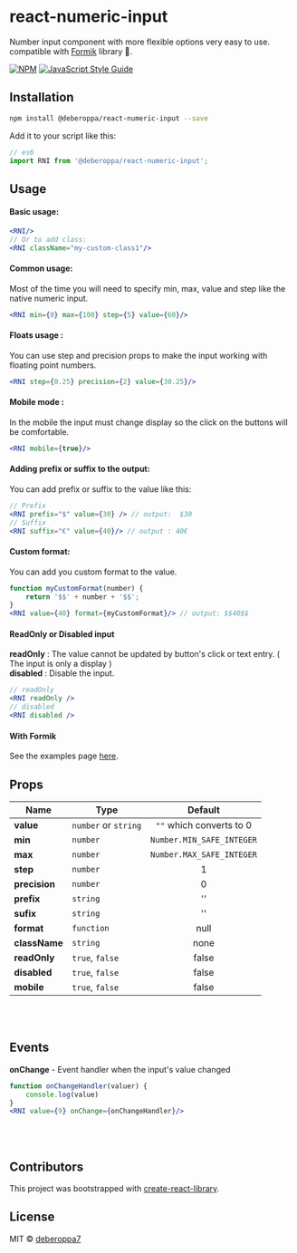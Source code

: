 # react-numeric-input

Number input component with more flexible options very easy to use. compatible with [Formik](https://deberoppa7.github.io/react-numeric-input/#with-formik) library 👀.

> 

[![NPM](https://img.shields.io/npm/v/react-numeric-input.svg)](https://www.npmjs.com/package/react-numeric-input) [![JavaScript Style Guide](https://img.shields.io/badge/code_style-standard-brightgreen.svg)](https://standardjs.com)


## Installation 
```sh
npm install @deberoppa/react-numeric-input --save
```

Add it to your script like this:
```js
// es6
import RNI from '@deberoppa/react-numeric-input';
```

## Usage
#### Basic usage:
```jsx
<RNI/>
// Or to add class:
<RNI className="my-custom-class1"/>
```

#### Common usage:
Most of the time you will need to specify min, max, value and step like the native numeric input.
```jsx
<RNI min={0} max={100} step={5} value={60}/>
```

#### Floats usage :
You can use step and precision props to make the input working with floating point numbers.
```jsx
<RNI step={0.25} precision={2} value={30.25}/>
```

#### Mobile mode :
In the mobile the input must change display so the click on the buttons will be comfortable.
```jsx
<RNI mobile={true}/>
```

#### Adding prefix or suffix to the output:
You can add prefix or suffix to the value like this:
```jsx
// Prefix
<RNI prefix="$" value={30} /> // output:  $30
// Suffix
<RNI suffix="€" value={40}/> // output : 40€
```

#### Custom format:
You can add you custom format to the value.
```jsx
function myCustomFormat(number) {
    return '$$' + number + '$$';
}
<RNI value={40} format={myCustomFormat}/> // output: $$40$$
```


#### ReadOnly or Disabled input
**readOnly** : The value cannot be updated by button's click or text entry. ( The input is only a display )<br/>
**disabled** : Disable the input.
```jsx
// readOnly
<RNI readOnly /> 
// disabled
<RNI disabled />
```

#### With Formik
See the examples page [here](https://deberoppa7.github.io/react-numeric-input/#with-formik).


## Props
Name              | Type                                | Default
------------------|-------------------------------------|:-------:
**value**         |`number` or `string`                 |`""` which converts to 0
**min**           |`number`                             |`Number.MIN_SAFE_INTEGER`
**max**           |`number`                             |`Number.MAX_SAFE_INTEGER`
**step**          |`number`                             | 1
**precision**     |`number`                             | 0
**prefix**        |`string`                             | ''
**sufix**         |`string`                             | ''
**format**        |`function`                           | null
**className**     |`string`                             | none
**readOnly**      |`true`, `false`                      | false
**disabled**      |`true`, `false`                      | false
**mobile**        |`true`, `false`                      | false

<br/>
<br/>

## Events

**onChange** - Event handler when the input's value changed

```jsx
function onChangeHandler(valuer) {
    console.log(value)
}
<RNI value={9} onChange={onChangeHandler}/>
```

<br/>
<br/>


## Contributors
This project was bootstrapped with [create-react-library](https://github.com/transitive-bullshit/create-react-library).


## License

MIT © [deberoppa7](https://github.com/deberoppa7)
